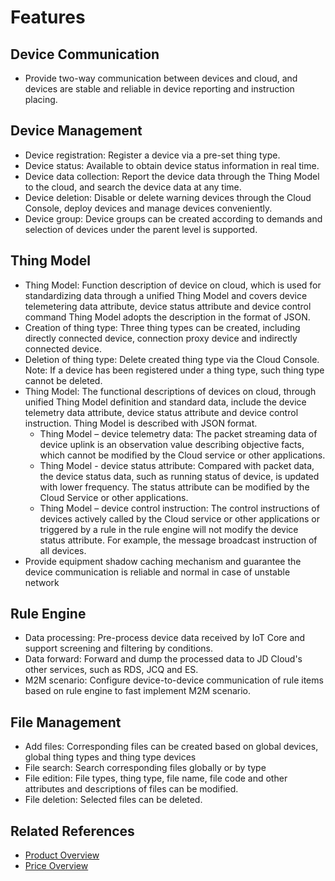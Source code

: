 # Features


## Device Communication

- Provide two-way communication between devices and cloud, and devices are stable and reliable in device reporting and instruction placing.

## Device Management

- Device registration: Register a device via a pre-set thing type.
- Device status: Available to obtain device status information in real time.
- Device data collection: Report the device data through the Thing Model to the cloud, and search the device data at any time.
- Device deletion: Disable or delete warning devices through the Cloud Console, deploy devices and manage devices conveniently.
- Device group: Device groups can be created according to demands and selection of devices under the parent level is supported.

## Thing Model

- Thing Model: Function description of device on cloud, which is used for standardizing data through a unified Thing Model and covers device telemetering data attribute, device status attribute and device control command Thing Model adopts the description in the format of JSON.
- Creation of thing type: Three thing types can be created, including directly connected device, connection proxy device and indirectly connected device.
- Deletion of thing type: Delete created thing type via the Cloud Console. Note: If a device has been registered under a thing type, such thing type cannot be deleted.
- Thing Model: The functional descriptions of devices on cloud, through unified Thing Model definition and standard data, include the device telemetry data attribute, device status attribute and device control instruction. Thing Model is described with JSON format.
  - Thing Model – device telemetry data: The packet streaming data of device uplink is an observation value describing objective facts, which cannot be modified by the Cloud service or other applications.
  - Thing Model - device status attribute: Compared with packet data, the device status data, such as running status of device, is updated with lower frequency. The status attribute can be modified by the Cloud Service or other applications.
  - Thing Model – device control instruction: The control instructions of devices actively called by the Cloud service or other applications or triggered by a rule in the rule engine will not modify the device status attribute. For example, the message broadcast instruction of all devices.
- Provide equipment shadow caching mechanism and guarantee the device communication is reliable and normal in case of unstable network

## Rule Engine

- Data processing: Pre-process device data received by IoT Core and support screening and filtering by conditions.
- Data forward: Forward and dump the processed data to JD Cloud's other services, such as RDS, JCQ and ES.
- M2M scenario: Configure device-to-device communication of rule items based on rule engine to fast implement M2M scenario.

## File Management
- Add files: Corresponding files can be created based on global devices, global thing types and thing type devices
- File search: Search corresponding files globally or by type
- File edition: File types, thing type, file name, file code and other attributes and descriptions of files can be modified.
- File deletion: Selected files can be deleted.

## Related References

- [Product Overview](../Introduction/Product-Overview.md)
- [Price Overview](../Pricing/Price-Overview.md)



